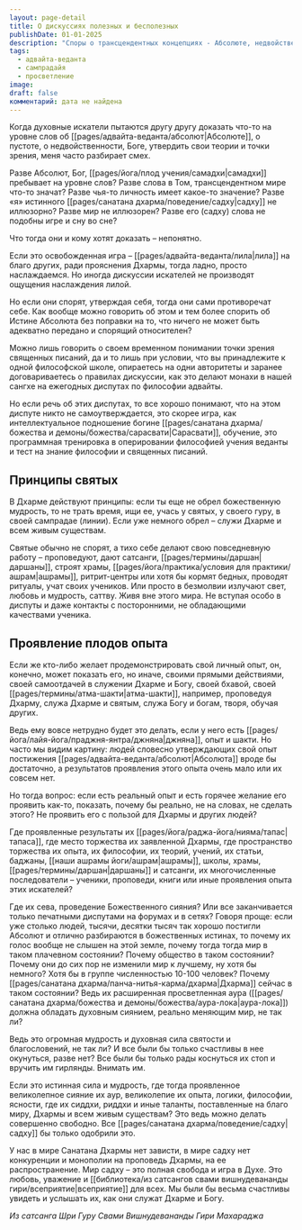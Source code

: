```yaml
---
layout: page-detail
title: О дискуссиях полезных и бесполезных
publishDate: 01-01-2025
description: "Споры о трансцендентных концепциях - Абсолюте, недвойственности, Боге - часто становятся абсурдными, ибо Истина превосходит вербальные конструкции. Попытки доказать её через слова напоминают сон во сне: садху, осознающий иллюзорность эго и мира, действует как проводник Дхармы, а не участник словесных баталий. Подлинный духовный опыт проявляется не в дискуссиях, а в служении (сева), созидании ашрамов, проповедях или безмолвном излучении саттвы. В традиции адвайты продуктивные диалоги возможны лишь внутри единой школы с чёткими правилами, как интеллектуальное подношение Сарасвати. Святые избегают споров, фокусируясь на действиях, меняющих мир, а не на утверждении личных взглядов. Ключевой вопрос: если просветлённых так много, почему их сияние не преображает реальность?"
tags:
  - адвайта-веданта
  - сампрадайя
  - просветление
image: 
draft: false
комментарий: дата не найдена
---
```


Когда духовные искатели пытаются другу другу доказать что-то на уровне слов об [[pages/адвайта-веданта/абсолют|Абсолюте]], о пустоте, о недвойственности, Боге, утвердить свои теории и точки зрения, меня часто разбирает смех.

Разве Абсолют, Бог, [[pages/йога/плод учения/самадхи|самадхи]] пребывает на уровне слов? Разве слова в Том, трансцендентном мире что-то значат? Разве чья-то личность имеет какое-то значение? Разве «я» истинного [[pages/санатана дхарма/поведение/садху|садху]] не иллюзорно? Разве мир не иллюзорен? Разве его (садху) слова не подобны игре и сну во сне? 

Что тогда они и кому хотят доказать – непонятно.

Если это освобожденная игра – [[pages/адвайта-веданта/лила|лила]] на благо других, ради прояснения Дхармы, тогда ладно, просто наслаждаемся. Но иногда дискуссии искателей не производят ощущения наслаждения лилой.

Но если они спорят, утверждая себя, тогда они сами противоречат себе. Как вообще можно говорить об этом и тем более спорить об Истине Абсолюта без поправки на то, что ничего не может быть адекватно передано и спорящий относителен? 

Можно лишь говорить о своем временном понимании точки зрения священных писаний, да и то лишь при условии, что вы принадлежите к одной философской школе, опираетесь на одни авторитеты и заранее договариваетесь о правилах дискуссии, как это делают монахи в нашей сангхе на ежегодных диспутах по философии адвайты.

Но если речь об этих диспутах, то все хорошо понимают, что на этом диспуте никто не самоутверждается, это скорее игра, как интеллектуальное подношение богине [[pages/санатана дхарма/божества и демоны/божества/сарасвати|Сарасвати]], обучение, это программная тренировка в оперировании философией учения веданты и тест на знание философии и священных писаний.

## Принципы святых

В Дхарме действуют принципы: если ты еще не обрел божественную мудрость, то не трать время, ищи ее, учась у святых, у своего гуру, в своей сампрадае (линии). Если уже немного обрел – служи Дхарме и всем живым существам.

Святые обычно не спорят, а тихо себе делают свою повседневную работу – проповедуют, дают сатсанги, [[pages/термины/даршан|даршаны]], строят храмы, [[pages/йога/практика/условия для практики/ашрам|ашрамы]], ритрит-центры или хотя бы кормят бедных, проводят ритуалы, учат своих учеников. Или просто в безмолвии излучают свет, любовь и мудрость, саттву. Живя вне этого мира. Не вступая особо в диспуты и даже контакты с посторонними, не обладающими качествами ученика.

## Проявление плодов опыта

Если же кто-либо желает продемонстрировать свой личный опыт, он, конечно, может показать его, но иначе, своими прямыми действиями, своей самоотдачей в служении Дхарме и Богу, своей бхавой, своей [[pages/термины/атма-шакти|атма-шакти]], например, проповедуя Дхарму, служа Дхарме и святым, служа Богу и богам, творя, обучая других.

Ведь ему вовсе нетрудно будет это делать, если у него есть [[pages/йога/лайя-йога/праджня-янтра/джняна|джняна]], опыт и шакти. Но часто мы видим картину: людей словесно утверждающих свой опыт постижения [[pages/адвайта-веданта/абсолют|Абсолюта]] вроде бы достаточно, а результатов проявления этого опыта очень мало или их совсем нет.

Но тогда вопрос: если есть реальный опыт и есть горячее желание его проявить как-то, показать, почему бы реально, не на словах, не сделать этого? Не проявить его с пользой для Дхармы и других людей?

Где проявленные результаты их [[pages/йога/раджа-йога/нияма/тапас|тапаса]], где место торжества их заявленной Дхармы, где пространство торжества их опыта, их философии, их теорий, учений, их статьи, баджаны, [[наши ашрамы йоги/ашрам|ашрамы]], школы, храмы, [[pages/термины/даршан|даршаны]] и сатсанги, их многочисленные последователи – ученики, проповеди, книги или иные проявления опыта этих искателей?

Где их сева, проведение Божественного сияния? Или все заканчивается только печатными диспутами на форумах и в сетях? Говоря проще: если уже столько людей, тысячи, десятки тысяч так хорошо постигли Абсолют и отлично разбираются в божественных истинах, то почему их голос вообще не слышен на этой земле, почему тогда тогда мир в таком плачевном состоянии? Почему общество в таком состоянии? Почему они до сих пор не изменили мир к лучшему, ну хотя бы немного? Хотя бы в группе численностью 10-100 человек? Почему [[pages/санатана дхарма/панча-нитья-карма/дхарма|Дхарма]] сейчас в таком состоянии? Ведь их расширенная просветленная аура ([[pages/санатана дхарма/божества и демоны/божества/аура-лока|аура-лока]]) должна обладать духовным сиянием, реально меняющим мир, не так ли?

Ведь это огромная мудрость и духовная сила святости и благословений, не так ли? И все были бы только счастливы в нее окунуться, разве нет? Все были бы только рады коснуться их стоп и вручить им гирлянды. Внимать им.

Если это истинная сила и мудрость, где тогда проявленное великолепное сияние их аур, великолепие их опыта, логики, философии, ясности, где их сиддхи, риддхи и иные таланты, поставленные на благо миру, Дхармы и всем живым существам? Это ведь можно делать совершенно свободно. Все [[pages/санатана дхарма/поведение/садху|садху]] бы только одобрили это.

У нас в мире Санатана Дхармы нет зависти, в мире садху нет конкуренции и монополии на проповедь Дхармы, на ее распространение. Мир садху – это полная свобода и игра в Духе. Это любовь, уважение и [[библиотека/из сатсангов свами вишнудевананды гири/всеприятие|всеприятие]] для всех. Мы были бы весьма счастливы увидеть и услышать их, как они служат Дхарме и Богу.

*Из сатсанга Шри Гуру Свами Вишнудевананды Гири Махараджа*

